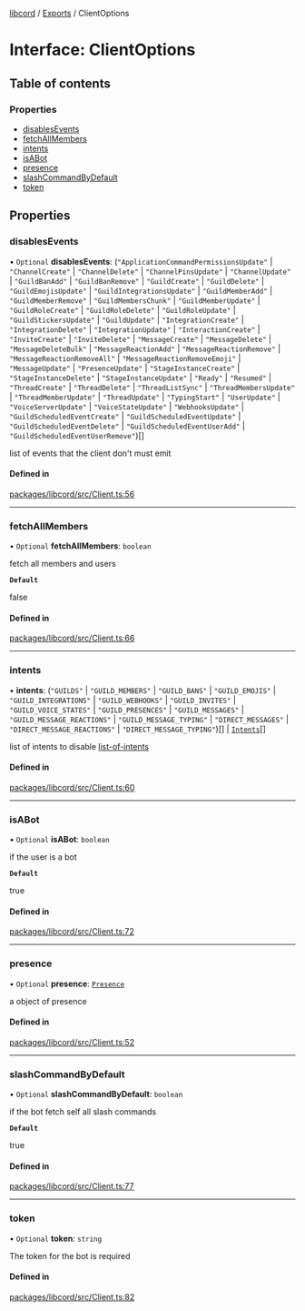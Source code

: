 [libcord](../README.md) / [Exports](../modules.md) / ClientOptions

# Interface: ClientOptions

## Table of contents

### Properties

- [disablesEvents](ClientOptions.md#disablesevents)
- [fetchAllMembers](ClientOptions.md#fetchallmembers)
- [intents](ClientOptions.md#intents)
- [isABot](ClientOptions.md#isabot)
- [presence](ClientOptions.md#presence)
- [slashCommandByDefault](ClientOptions.md#slashcommandbydefault)
- [token](ClientOptions.md#token)

## Properties

### disablesEvents

• `Optional` **disablesEvents**: (``"ApplicationCommandPermissionsUpdate"`` \| ``"ChannelCreate"`` \| ``"ChannelDelete"`` \| ``"ChannelPinsUpdate"`` \| ``"ChannelUpdate"`` \| ``"GuildBanAdd"`` \| ``"GuildBanRemove"`` \| ``"GuildCreate"`` \| ``"GuildDelete"`` \| ``"GuildEmojisUpdate"`` \| ``"GuildIntegrationsUpdate"`` \| ``"GuildMemberAdd"`` \| ``"GuildMemberRemove"`` \| ``"GuildMembersChunk"`` \| ``"GuildMemberUpdate"`` \| ``"GuildRoleCreate"`` \| ``"GuildRoleDelete"`` \| ``"GuildRoleUpdate"`` \| ``"GuildStickersUpdate"`` \| ``"GuildUpdate"`` \| ``"IntegrationCreate"`` \| ``"IntegrationDelete"`` \| ``"IntegrationUpdate"`` \| ``"InteractionCreate"`` \| ``"InviteCreate"`` \| ``"InviteDelete"`` \| ``"MessageCreate"`` \| ``"MessageDelete"`` \| ``"MessageDeleteBulk"`` \| ``"MessageReactionAdd"`` \| ``"MessageReactionRemove"`` \| ``"MessageReactionRemoveAll"`` \| ``"MessageReactionRemoveEmoji"`` \| ``"MessageUpdate"`` \| ``"PresenceUpdate"`` \| ``"StageInstanceCreate"`` \| ``"StageInstanceDelete"`` \| ``"StageInstanceUpdate"`` \| ``"Ready"`` \| ``"Resumed"`` \| ``"ThreadCreate"`` \| ``"ThreadDelete"`` \| ``"ThreadListSync"`` \| ``"ThreadMembersUpdate"`` \| ``"ThreadMemberUpdate"`` \| ``"ThreadUpdate"`` \| ``"TypingStart"`` \| ``"UserUpdate"`` \| ``"VoiceServerUpdate"`` \| ``"VoiceStateUpdate"`` \| ``"WebhooksUpdate"`` \| ``"GuildScheduledEventCreate"`` \| ``"GuildScheduledEventUpdate"`` \| ``"GuildScheduledEventDelete"`` \| ``"GuildScheduledEventUserAdd"`` \| ``"GuildScheduledEventUserRemove"``)[]

list of events that the client don't must emit

#### Defined in

[packages/libcord/src/Client.ts:56](https://github.com/Libcord/libcord/blob/d0e0b8c/packages/libcord/src/Client.ts#L56)

___

### fetchAllMembers

• `Optional` **fetchAllMembers**: `boolean`

fetch all members and users

**`Default`**

false

#### Defined in

[packages/libcord/src/Client.ts:66](https://github.com/Libcord/libcord/blob/d0e0b8c/packages/libcord/src/Client.ts#L66)

___

### intents

• **intents**: (``"GUILDS"`` \| ``"GUILD_MEMBERS"`` \| ``"GUILD_BANS"`` \| ``"GUILD_EMOJIS"`` \| ``"GUILD_INTEGRATIONS"`` \| ``"GUILD_WEBHOOKS"`` \| ``"GUILD_INVITES"`` \| ``"GUILD_VOICE_STATES"`` \| ``"GUILD_PRESENCES"`` \| ``"GUILD_MESSAGES"`` \| ``"GUILD_MESSAGE_REACTIONS"`` \| ``"GUILD_MESSAGE_TYPING"`` \| ``"DIRECT_MESSAGES"`` \| ``"DIRECT_MESSAGE_REACTIONS"`` \| ``"DIRECT_MESSAGE_TYPING"``)[] \| [`Intents`](../enums/Intents.md)[]

list of intents to disable [list-of-intents](https://discord.com/developers/docs/topics/gateway#list-of-intents)

#### Defined in

[packages/libcord/src/Client.ts:60](https://github.com/Libcord/libcord/blob/d0e0b8c/packages/libcord/src/Client.ts#L60)

___

### isABot

• `Optional` **isABot**: `boolean`

if the user is a bot

**`Default`**

true

#### Defined in

[packages/libcord/src/Client.ts:72](https://github.com/Libcord/libcord/blob/d0e0b8c/packages/libcord/src/Client.ts#L72)

___

### presence

• `Optional` **presence**: [`Presence`](Presence.md)

a object of presence

#### Defined in

[packages/libcord/src/Client.ts:52](https://github.com/Libcord/libcord/blob/d0e0b8c/packages/libcord/src/Client.ts#L52)

___

### slashCommandByDefault

• `Optional` **slashCommandByDefault**: `boolean`

if the bot fetch self all slash commands

**`Default`**

true

#### Defined in

[packages/libcord/src/Client.ts:77](https://github.com/Libcord/libcord/blob/d0e0b8c/packages/libcord/src/Client.ts#L77)

___

### token

• `Optional` **token**: `string`

The token for the bot is required

#### Defined in

[packages/libcord/src/Client.ts:82](https://github.com/Libcord/libcord/blob/d0e0b8c/packages/libcord/src/Client.ts#L82)
